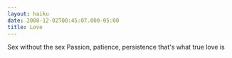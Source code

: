 ```yaml
---
layout: haiku
date: 2008-12-02T00:45:07.000-05:00
title: Love
---
```


Sex without the sex
Passion, patience, persistence
that's what true love is

